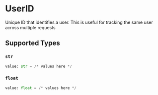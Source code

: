 # UserID

Unique ID that identifies a user. This is useful for tracking the same user across multiple requests


## Supported Types

### `str`

```python
value: str = /* values here */
```

### `float`

```python
value: float = /* values here */
```

